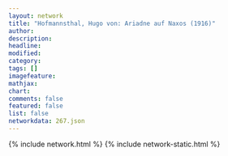 ```yaml
---
layout: network
title: "Hofmannsthal, Hugo von: Ariadne auf Naxos (1916)"
author:
description:
headline:
modified:
category:
tags: []
imagefeature: 
mathjax: 
chart: 
comments: false
featured: false
list: false
networkdata: 267.json
---
```

{% include network.html %}
{% include network-static.html %}
